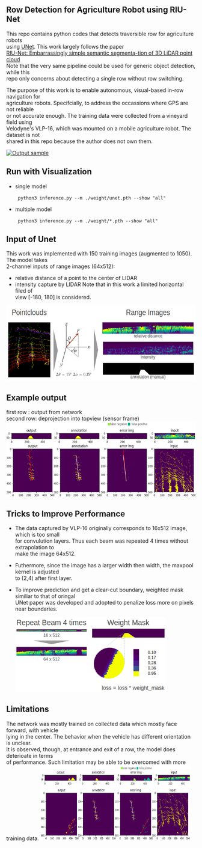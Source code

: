 ## Row Detection for Agriculture Robot using RIU-Net
This repo contains python codes that detects traversible row for agriculture robots  
using [UNet](https://arxiv.org/abs/1505.04597). This work largely follows the paper  
[RIU-Net: Embarrassingly simple semantic segmenta-tion of 3D LiDAR point cloud](https://arxiv.org/abs/1905.08748)  
Note that the very same pipeline could be used for generic object detection, while this  
repo only concerns about detecting a single row without row switching.

The purpose of this work is to enable autonomous, visual-based in-row navigation for  
agriculture robots. Specifcially, to address the occassions where GPS are not reliable  
 or not accurate enough. The training data were collected from a vineyard field using  
Velodyne's VLP-16, which was mounted on a mobile agriculture robot. The dataset is not  
shared in this repo because the author does not own them.  

[![Output sample](https://media.giphy.com/media/Xc4jD53oAicsWUtoZc/giphy.gif)](https://youtu.be/DEsyPNqfU5k)


## Run with Visualization
  
  * single model  
  
         python3 inference.py --m ./weight/unet.pth --show "all"
    
  * multiple model
  
         python3 inference.py --m ./weight/*.pth --show "all"


## Input of Unet
This work was implemented with 150 training images (augmented to 1050). The model takes  
2-channel inputs of range images (64x512):   
* relative distance of a point to the center of LIDAR  
* intensity capture by LIDAR
Note that in this work a limited horizontal filed of   
view [-180, 180] is considered.
<img src="./assets/range_image.png" width="600" height="200">


## Example output
first row : output from network  
second row: deprojection into topview (sensor frame)
<img src="./assets/sample_output1.png" width="600" height="200">

## Tricks to Improve Performance
* The data captured by VLP-16 originally corresponds to 16x512 image, which is too small  
for convulution layers. Thus each beam was repeated 4 times without extrapolation to  
make the image 64x512. 
* Futhermore, since the image has a larger width then width, the maxpool kernel is adjusted  
to (2,4) after first layer.
* To improve prediction and get a clear-cut boundary, weighted mask similiar to that of oringal  
UNet paper was developed and adopted to penalize loss more on pixels near boundaries.

   <img src="./assets/tricks.png" width="400" height="200">

## Limitations
The network was mostly trained on collected data which mostly face forward, with vehicle  
lying in the center. The behavior when the vehicle has different orientation is unclear.  
It is observed, though, at entrance and exit of a row, the model does deterioate in terms  
of performance. Such limitation may be able to be overcomed with more training data.
  <img src="./assets/sample_output.png" width="400" height="200">
